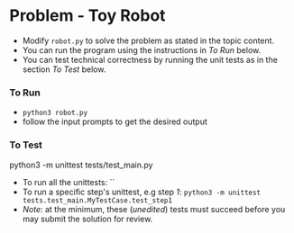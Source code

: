 # Problem - Toy Robot

* Modify `robot.py` to solve the problem as stated in the topic content.
* You can run the program using the instructions in *To Run* below.
* You can test technical correctness by running the unit tests as in the section *To Test* below.

### To Run

* `python3 robot.py`
* follow the input prompts to get the desired output

### To Test
python3 -m unittest tests/test_main.py
* To run all the unittests: ``
* To run a specific step's unittest, e.g step *1*: `python3 -m unittest tests.test_main.MyTestCase.test_step1`
* _Note_: at the minimum, these (*unedited*) tests must succeed before you may submit the solution for review.
